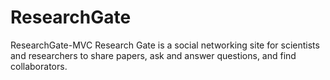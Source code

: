 # ResearchGate
ResearchGate-MVC
Research Gate is a social networking site for scientists and researchers to share papers, ask
and answer questions, and find collaborators.


